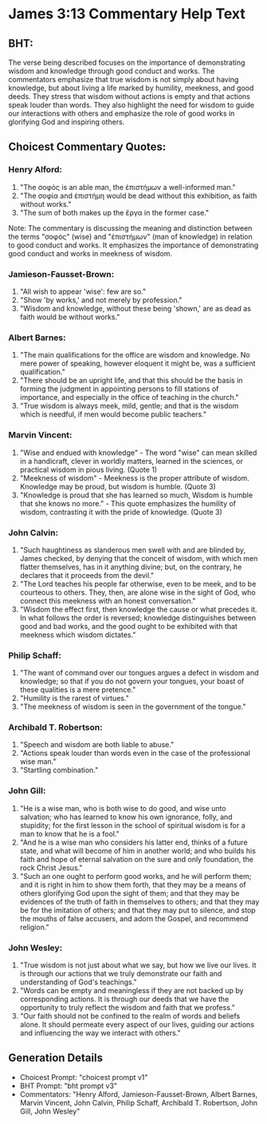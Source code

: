 # James 3:13 Commentary Help Text

## BHT:
The verse being described focuses on the importance of demonstrating wisdom and knowledge through good conduct and works. The commentators emphasize that true wisdom is not simply about having knowledge, but about living a life marked by humility, meekness, and good deeds. They stress that wisdom without actions is empty and that actions speak louder than words. They also highlight the need for wisdom to guide our interactions with others and emphasize the role of good works in glorifying God and inspiring others.

## Choicest Commentary Quotes:
### Henry Alford:
1. "The σοφός is an able man, the ἐπιστήμων a well-informed man."
2. "The σοφία and ἐπιστήμη would be dead without this exhibition, as faith without works."
3. "The sum of both makes up the ἔργα in the former case."

Note: The commentary is discussing the meaning and distinction between the terms "σοφός" (wise) and "ἐπιστήμων" (man of knowledge) in relation to good conduct and works. It emphasizes the importance of demonstrating good conduct and works in meekness of wisdom.

### Jamieson-Fausset-Brown:
1. "All wish to appear 'wise': few are so."
2. "Show 'by works,' and not merely by profession."
3. "Wisdom and knowledge, without these being 'shown,' are as dead as faith would be without works."

### Albert Barnes:
1. "The main qualifications for the office are wisdom and knowledge. No mere power of speaking, however eloquent it might be, was a sufficient qualification."
2. "There should be an upright life, and that this should be the basis in forming the judgment in appointing persons to fill stations of importance, and especially in the office of teaching in the church."
3. "True wisdom is always meek, mild, gentle; and that is the wisdom which is needful, if men would become public teachers."

### Marvin Vincent:
1. "Wise and endued with knowledge" - The word "wise" can mean skilled in a handicraft, clever in worldly matters, learned in the sciences, or practical wisdom in pious living. (Quote 1)
2. "Meekness of wisdom" - Meekness is the proper attribute of wisdom. Knowledge may be proud, but wisdom is humble. (Quote 3)
3. "Knowledge is proud that she has learned so much, Wisdom is humble that she knows no more." - This quote emphasizes the humility of wisdom, contrasting it with the pride of knowledge. (Quote 3)

### John Calvin:
1. "Such haughtiness as slanderous men swell with and are blinded by, James checked, by denying that the conceit of wisdom, with which men flatter themselves, has in it anything divine; but, on the contrary, he declares that it proceeds from the devil."
2. "The Lord teaches his people far otherwise, even to be meek, and to be courteous to others. They, then, are alone wise in the sight of God, who connect this meekness with an honest conversation."
3. "Wisdom the effect first, then knowledge the cause or what precedes it. In what follows the order is reversed; knowledge distinguishes between good and bad works, and the good ought to be exhibited with that meekness which wisdom dictates."

### Philip Schaff:
1. "The want of command over our tongues argues a defect in wisdom and knowledge; so that if you do not govern your tongues, your boast of these qualities is a mere pretence."
2. "Humility is the rarest of virtues."
3. "The meekness of wisdom is seen in the government of the tongue."

### Archibald T. Robertson:
1. "Speech and wisdom are both liable to abuse."
2. "Actions speak louder than words even in the case of the professional wise man."
3. "Startling combination."

### John Gill:
1. "He is a wise man, who is both wise to do good, and wise unto salvation; who has learned to know his own ignorance, folly, and stupidity; for the first lesson in the school of spiritual wisdom is for a man to know that he is a fool."
2. "And he is a wise man who considers his latter end, thinks of a future state, and what will become of him in another world; and who builds his faith and hope of eternal salvation on the sure and only foundation, the rock Christ Jesus."
3. "Such an one ought to perform good works, and he will perform them; and it is right in him to show them forth, that they may be a means of others glorifying God upon the sight of them; and that they may be evidences of the truth of faith in themselves to others; and that they may be for the imitation of others; and that they may put to silence, and stop the mouths of false accusers, and adorn the Gospel, and recommend religion."

### John Wesley:
1. "True wisdom is not just about what we say, but how we live our lives. It is through our actions that we truly demonstrate our faith and understanding of God's teachings."
2. "Words can be empty and meaningless if they are not backed up by corresponding actions. It is through our deeds that we have the opportunity to truly reflect the wisdom and faith that we profess."
3. "Our faith should not be confined to the realm of words and beliefs alone. It should permeate every aspect of our lives, guiding our actions and influencing the way we interact with others."


## Generation Details
- Choicest Prompt: "choicest prompt v1"
- BHT Prompt: "bht prompt v3"
- Commentators: "Henry Alford, Jamieson-Fausset-Brown, Albert Barnes, Marvin Vincent, John Calvin, Philip Schaff, Archibald T. Robertson, John Gill, John Wesley"
